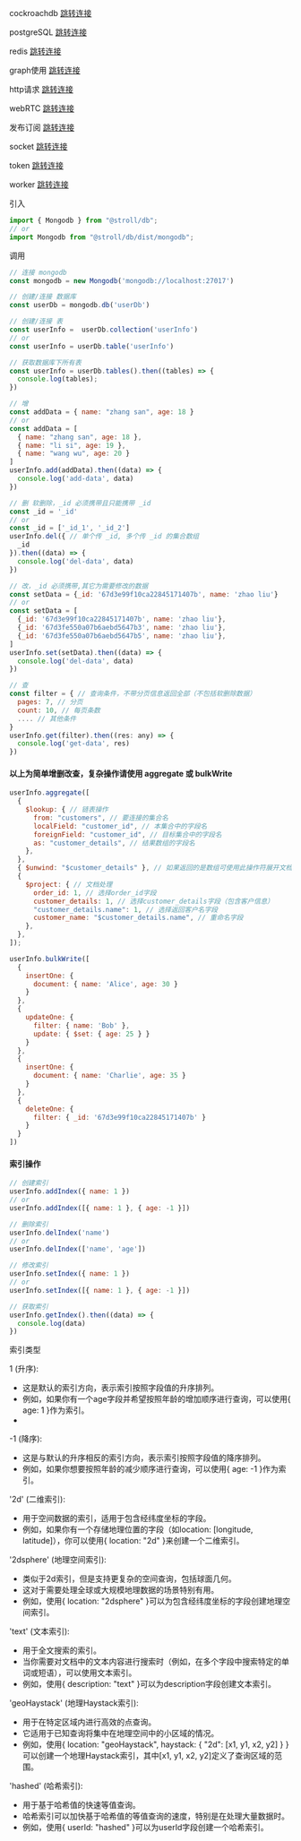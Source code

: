 cockroachdb [跳转连接](./cockroachdb/index.md)

postgreSQL [跳转连接](./postgreSQL/index.md)

redis [跳转连接](./redis/index.md)

graph使用 [跳转连接](./graph.md)

http请求 [跳转连接](./HTTP.md)

webRTC [跳转连接](./webRTC.md)

发布订阅 [跳转连接](./pubSub.md)

socket [跳转连接](./socket.md)

token [跳转连接](./token.md)

worker [跳转连接](./worker.md)

引入

```js
import { Mongodb } from "@stroll/db";
// or
import Mongodb from "@stroll/db/dist/mongodb";
```

调用

```js
// 连接 mongodb
const mongodb = new Mongodb('mongodb://localhost:27017')

// 创建/连接 数据库
const userDb = mongodb.db('userDb')

// 创建/连接 表
const userInfo =  userDb.collection('userInfo')
// or
const userInfo = userDb.table('userInfo')

// 获取数据库下所有表
const userInfo = userDb.tables().then((tables) => {
  console.log(tables);
})

// 增
const addData = { name: "zhang san", age: 18 }
// or
const addData = [
  { name: "zhang san", age: 18 },
  { name: "li si", age: 19 },
  { name: "wang wu", age: 20 }
]
userInfo.add(addData).then((data) => {
  console.log('add-data', data)
})

// 删 软删除，_id 必须携带且只能携带 _id
const _id = '_id'
// or
const _id = ['_id_1', '_id_2']
userInfo.del({ // 单个传 _id, 多个传 _id 的集合数组
  _id
}).then((data) => {
  console.log('del-data', data)
})

// 改，_id 必须携带,其它为需要修改的数据
const setData = {_id: '67d3e99f10ca22845171407b', name: 'zhao liu'}
// or
const setData = [
  {_id: '67d3e99f10ca22845171407b', name: 'zhao liu'},
  {_id: '67d3fe550a07b6aebd5647b3', name: 'zhao liu'},
  {_id: '67d3fe550a07b6aebd5647b5', name: 'zhao liu'},
]
userInfo.set(setData).then((data) => {
  console.log('del-data', data)
})

// 查
const filter = { // 查询条件，不带分页信息返回全部（不包括软删除数据）
  pages: 7, // 分页
  count: 10, // 每页条数
  .... // 其他条件
}
userInfo.get(filter).then((res: any) => {
  console.log('get-data', res)
})
```

#### 以上为简单增删改查，复杂操作请使用 aggregate 或 bulkWrite

```js
userInfo.aggregate([
  {
    $lookup: { // 链表操作
      from: "customers", // 要连接的集合名
      localField: "customer_id", // 本集合中的字段名
      foreignField: "customer_id", // 目标集合中的字段名
      as: "customer_details", // 结果数组的字段名
    },
  },
  { $unwind: "$customer_details" }, // 如果返回的是数组可使用此操作符展开文档，以便下面对每个文档作处理
  {
    $project: { // 文档处理
      order_id: 1, // 选择order_id字段
      customer_details: 1, // 选择customer_details字段（包含客户信息）
      "customer_details.name": 1, // 选择返回客户名字段
      customer_name: "$customer_details.name", // 重命名字段
    },
  },
]);
```

```js
userInfo.bulkWrite([
  {
    insertOne: {
      document: { name: 'Alice', age: 30 }
    }
  },
  {
    updateOne: {
      filter: { name: 'Bob' },
      update: { $set: { age: 25 } }
    }
  },
  {
    insertOne: {
      document: { name: 'Charlie', age: 35 }
    }
  },
  {
    deleteOne: {
      filter: { _id: '67d3e99f10ca22845171407b' }
    }
  }
])
```
#### 索引操作
```js
// 创建索引
userInfo.addIndex({ name: 1 })
// or
userInfo.addIndex([{ name: 1 }, { age: -1 }])

// 删除索引
userInfo.delIndex('name')
// or
userInfo.delIndex(['name', 'age'])

// 修改索引
userInfo.setIndex({ name: 1 })
// or
userInfo.setIndex([{ name: 1 }, { age: -1 }])

// 获取索引
userInfo.getIndex().then((data) => {
  console.log(data)
})
```
索引类型

1 (升序):
 - 这是默认的索引方向，表示索引按照字段值的升序排列。
 - 例如，如果你有一个age字段并希望按照年龄的增加顺序进行查询，可以使用{ age: 1 }作为索引。
 - 
-1 (降序):
 - 这是与默认的升序相反的索引方向，表示索引按照字段值的降序排列。
 - 例如，如果你想要按照年龄的减少顺序进行查询，可以使用{ age: -1 }作为索引。

'2d' (二维索引):
 - 用于空间数据的索引，适用于包含经纬度坐标的字段。
 - 例如，如果你有一个存储地理位置的字段（如location: [longitude, latitude]），你可以使用{ location: "2d" }来创建一个二维索引。

'2dsphere' (地理空间索引):
 - 类似于2d索引，但是支持更复杂的空间查询，包括球面几何。
 - 这对于需要处理全球或大规模地理数据的场景特别有用。
 - 例如，使用{ location: "2dsphere" }可以为包含经纬度坐标的字段创建地理空间索引。

'text' (文本索引):
 - 用于全文搜索的索引。
 - 当你需要对文档中的文本内容进行搜索时（例如，在多个字段中搜索特定的单词或短语），可以使用文本索引。
 - 例如，使用{ description: "text" }可以为description字段创建文本索引。

'geoHaystack' (地理Haystack索引):
 - 用于在特定区域内进行高效的点查询。
 - 它适用于已知查询将集中在地理空间中的小区域的情况。
 - 例如，使用{ location: "geoHaystack", haystack: { "2d": [x1, y1, x2, y2] } }可以创建一个地理Haystack索引，其中[x1, y1, x2, y2]定义了查询区域的范围。

'hashed' (哈希索引):
 - 用于基于哈希值的快速等值查询。
 - 哈希索引可以加快基于哈希值的等值查询的速度，特别是在处理大量数据时。
 - 例如，使用{ userId: "hashed" }可以为userId字段创建一个哈希索引。
